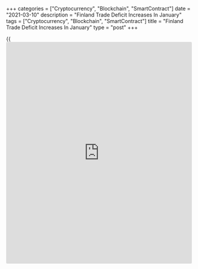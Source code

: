 +++
categories = ["Cryptocurrency", "Blockchain", "SmartContract"]
date = "2021-03-10"
description = "Finland Trade Deficit Increases In January"
tags = ["Cryptocurrency", "Blockchain", "SmartContract"]
title = "Finland Trade Deficit Increases In January"
type = "post"
+++

{{<iframe id="large-banner" src="https://www.bounty.group/#slide=6.0" width="100%" height="600" scrolling="no" style="border: 0px solid rgb(216, 221, 230); border-radius: 3px;">}}

Finland's trade deficit rose in January, preliminary figures from the
Finnish Customs showed on Wednesday.

The trade surplus increased to EUR 300 million in January from EUR 295
million in the same month last year. In December, the trade surplus was
EUR 1.03 billion.

Exports declined 10.6 percent year-on-year in January and imports fell
9.9 percent.

Shipments to the EU countries declined 10.0 percent in January and
imports from those countries fell 7.3 percent. Exports to countries
outside the EU decreased 11.3 percent and imports from those countries
declined 13.2 percent.

For comments and feedback [contact](https://www.playgroundfx.com/contact/): editorial@rtt[news](https://www.letsplayfx.com/blog/forex-news-website/).com

[Economic News][1]

 **What parts of the world are seeing the best (and worst) economic
performances lately? Click[here][2] to check out our [Econ Scorecard][2]
and find out! See up-to-the-moment [ranking](https://www.playgroundfx.com/blog/crypto-exchange-ranking/)s for the best and worst
performers in [GDP][3], [unemployment rate][4], [inflation][5] and much
more.**

   1. www.rtt[news](https://www.letsplayfx.com/blog/forex-news-website/).com/Content/EconomicNews.aspx
   2. www.rtt[news](https://www.letsplayfx.com/blog/forex-news-website/).com/economic-scorecard/world-rank/retail-sales/highest-performance.aspx
   3. www.rtt[news](https://www.letsplayfx.com/blog/forex-news-website/).com/economic-scorecard/world-rank/GDP/highest-performance.aspx
   4. www.rtt[news](https://www.letsplayfx.com/blog/forex-news-website/).com/economic-scorecard/world-rank/unemployment-rate/lowest-performance.aspx
   5. www.rtt[news](https://www.letsplayfx.com/blog/forex-news-website/).com/economic-scorecard/world-rank/CPI/highest-performance.aspx